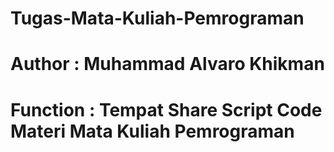 # Tugas-Mata-Kuliah-Pemrograman
# Author    : Muhammad Alvaro Khikman
# Function  : Tempat Share Script Code Materi Mata Kuliah Pemrograman
